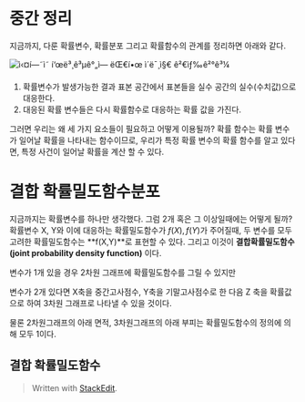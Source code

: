 # 중간 정리 
지금까지, 다룬 확률변수, 확률분포 그리고 확률함수의 관계를 정리하면 아래와 같다. 

![ì‹¤í—˜ì˜ í‘œë³¸ê³µê°„ì— ëŒ€í•œ ì´ë¯¸ì§€ ê²€ìƒ‰ê²°ê³¼](https://encrypted-tbn0.gstatic.com/images?q=tbn:ANd9GcSRMOkmiVh5yEnxQEcUQpzGB2BQgi2E4AdBQx7dUPSvu79Kyaltdg)

1) 확률변수가 발생가능한 결과 표본 공간에서 표본들을 실수 공간의 실수(수치값)으로 대응한다.
2) 대응된 확률 변수들은 다시 확률함수로 대응하는 확률 값을 가진다.

그러면 우리는 왜 세 가지 요소들이 필요하고 어떻게 이용될까? 확률 함수는 확률 변수가 일어날 확률을 나타내는 함수이므로, 우리가 특정 확률 변수의 확률 함수를 알고 있다면, 특정 사건이 일어날 확률을 계산 할 수 있다. 

# 결합 확률밀도함수분포

지금까지는 확률변수를 하나만 생각했다. 그럼 2개 혹은 그 이상일때에는 어떻게 될까?
확률변수 X, Y와 이에 대응하는 확률밀도함수가 $f(X), f(Y)$가 주어질때, 두 변수를 모두 고려한 확률밀도함수는 **f(X,Y)**로 표현할 수 있다. 그리고 이것이 **결합확률밀도함수(joint probability density function)** 이다. 
  

변수가 1개 있을 경우 2차원 그래프에 확률밀도함수를 그릴 수 있지만

변수가 2개 있다면 X축을 중간고사점수, Y축을 기말고사점수로 한 다음 Z 축을 확률값으로 하여 3차원 그래프로 나타낼 수 있을 것이다.

물론 2차원그래프의 아래 면적, 3차원그래프의 아래 부피는 확률밀도함수의 정의에 의해 모두 1이다.


## 결합 확률밀도함수



> Written with [StackEdit](https://stackedit.io/).
<!--stackedit_data:
eyJoaXN0b3J5IjpbLTEyMzE5MzcwMjksNjU3MzkxNTgwLC0xNz
Q4ODQwOTIyLDE2MDUwMDQ0NjZdfQ==
-->